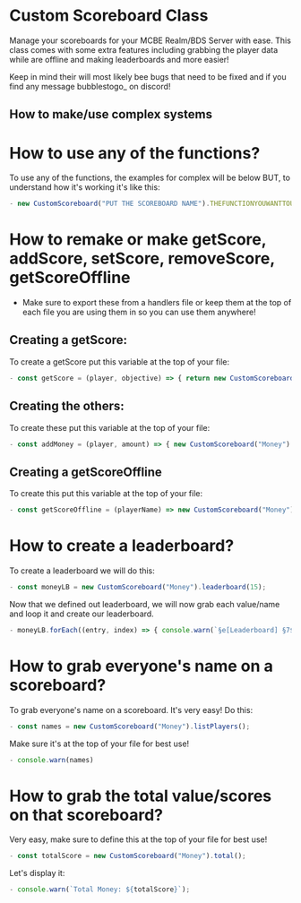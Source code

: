 # Custom Scoreboard Class

Manage your scoreboards for your MCBE Realm/BDS Server with ease. This class comes with some extra features including grabbing the player data while are offline and making leaderboards and more easier!

Keep in mind their will most likely bee bugs that need to be fixed and if you find any message bubblestogo_ on discord!

## How to make/use complex systems
# **How to use any of the functions?**
To use any of the functions, the examples for complex will be below BUT, to understand how it's working it's like this:
```js
- new CustomScoreboard("PUT THE SCOREBOARD NAME").THEFUNCTIONYOUWANTTOUSE
```
# **How to remake or make getScore, addScore, setScore, removeScore, getScoreOffline**

- Make sure to export these from a handlers file or keep them at the top of each file you are using them in so you can use them anywhere!
## **Creating a getScore:**
To create a getScore put this variable at the top of your file:
```js
- const getScore = (player, objective) => { return new CustomScoreboard(objective).getScore(player); }
```
## **Creating the others:**

To create these put this variable at the top of your file:
```js
- const addMoney = (player, amount) => { new CustomScoreboard("Money").addScore(player, amount); }
```
## **Creating a getScoreOffline**
To create this put this variable at the top of your file:
```js
- const getScoreOffline = (playerName) => new CustomScoreboard("Money").getScoreOffline(`${playerName}`)
```

# **How to create a leaderboard?**
To create a leaderboard we will do this:
```js
- const moneyLB = new CustomScoreboard("Money").leaderboard(15);
```
Now that we defined out leaderboard, we will now grab each value/name and loop it and create our leaderboard.
```js
- moneyLB.forEach((entry, index) => { console.warn(`§e[Leaderboard] §7${index + 1}. ${entry.name}: ${entry.score}`); })
```

# **How to grab everyone's name on a scoreboard?**
To grab everyone's name on a scoreboard. It's very easy! Do this:
```js
- const names = new CustomScoreboard("Money").listPlayers();
```
Make sure it's at the top of your file for best use!
```js
- console.warn(names)
```

# **How to grab the total value/scores on that scoreboard?**
Very easy, make sure to define this at the top of your file for best use!
```js
- const totalScore = new CustomScoreboard("Money").total();
```
Let's display it:
```js
- console.warn(`Total Money: ${totalScore}`);
```
